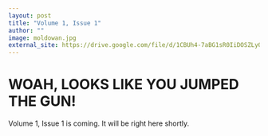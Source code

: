 ```yaml
---
layout: post
title: "Volume 1, Issue 1"
author: ""
image: moldowan.jpg
external_site: https://drive.google.com/file/d/1CBUh4-7aBG1sR0IiDOSZLyQMV1nYCPnZ/view?usp=sharing
---
```


# WOAH, LOOKS LIKE YOU JUMPED THE GUN!

Volume 1, Issue 1 is coming. It will be right here shortly.
